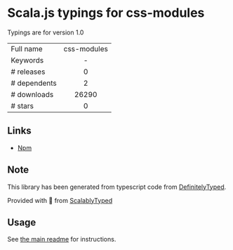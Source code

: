 
# Scala.js typings for css-modules

Typings are for version 1.0



|                    |                 |
| ------------------ | :-------------: |
| Full name          | css-modules |
| Keywords           | - |
| # releases         | 0 |
| # dependents       | 2 |
| # downloads        | 26290 |
| # stars            | 0 |

## Links
- [Npm](https://www.npmjs.com/package/css-modules)
    


## Note
This library has been generated from typescript code from [DefinitelyTyped](https://definitelytyped.org).

Provided with :purple_heart: from [ScalablyTyped](https://github.com/oyvindberg/ScalablyTyped)

## Usage
See [the main readme](../../readme.md) for instructions.


